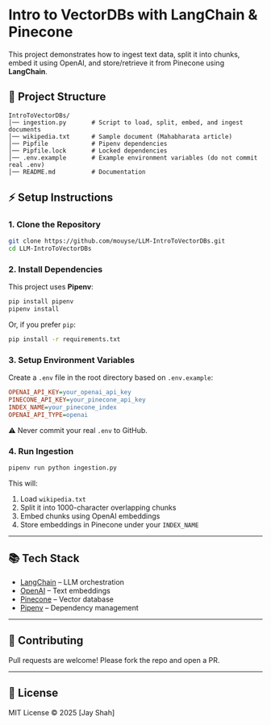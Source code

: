 # Intro to VectorDBs with LangChain & Pinecone

This project demonstrates how to ingest text data, split it into chunks, embed it using OpenAI, and store/retrieve it from Pinecone using **LangChain**.

## 📂 Project Structure

```
IntroToVectorDBs/
│── ingestion.py       # Script to load, split, embed, and ingest documents
│── wikipedia.txt      # Sample document (Mahabharata article)
│── Pipfile            # Pipenv dependencies
│── Pipfile.lock       # Locked dependencies
│── .env.example       # Example environment variables (do not commit real .env)
│── README.md          # Documentation
```

## ⚡ Setup Instructions

### 1. Clone the Repository
```bash
git clone https://github.com/mouyse/LLM-IntroToVectorDBs.git
cd LLM-IntroToVectorDBs
```

### 2. Install Dependencies
This project uses **Pipenv**:
```bash
pip install pipenv
pipenv install
```

Or, if you prefer `pip`:
```bash
pip install -r requirements.txt
```

### 3. Setup Environment Variables
Create a `.env` file in the root directory based on `.env.example`:
```ini
OPENAI_API_KEY=your_openai_api_key
PINECONE_API_KEY=your_pinecone_api_key
INDEX_NAME=your_pinecone_index
OPENAI_API_TYPE=openai
```

⚠️ Never commit your real `.env` to GitHub.

### 4. Run Ingestion
```bash
pipenv run python ingestion.py
```

This will:
1. Load `wikipedia.txt`
2. Split it into 1000-character overlapping chunks
3. Embed chunks using OpenAI embeddings
4. Store embeddings in Pinecone under your `INDEX_NAME`

---

## 📚 Tech Stack
- [LangChain](https://www.langchain.com/) – LLM orchestration  
- [OpenAI](https://platform.openai.com/) – Text embeddings  
- [Pinecone](https://www.pinecone.io/) – Vector database  
- [Pipenv](https://pipenv.pypa.io/) – Dependency management  

---

## 🤝 Contributing
Pull requests are welcome! Please fork the repo and open a PR.

---

## 📜 License
MIT License © 2025 [Jay Shah]
